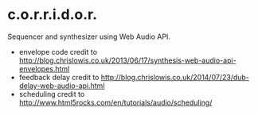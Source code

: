 # c.o.r.r.i.d.o.r.

Sequencer and synthesizer using Web Audio API.
 * envelope code credit to http://blog.chrislowis.co.uk/2013/06/17/synthesis-web-audio-api-envelopes.html
 * feedback delay credit to http://blog.chrislowis.co.uk/2014/07/23/dub-delay-web-audio-api.html
 * scheduling credit to http://www.html5rocks.com/en/tutorials/audio/scheduling/
